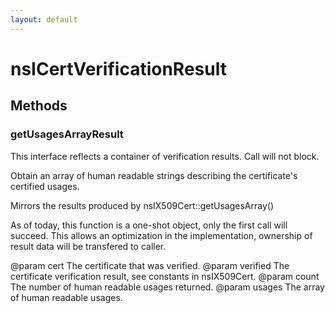 ```yaml
---
layout: default
---
```


# nsICertVerificationResult #

## Methods ##

### getUsagesArrayResult ###

 This interface reflects a container of
 verification results. Call will not block.

 Obtain an array of human readable strings describing
 the certificate's certified usages.

 Mirrors the results produced by
 nsIX509Cert::getUsagesArray()

 As of today, this function is a one-shot object,
 only the first call will succeed.
 This allows an optimization in the implementation,
 ownership of result data will be transfered to caller.

 @param cert The certificate that was verified.
 @param verified The certificate verification result,
        see constants in nsIX509Cert.
 @param count The number of human readable usages returned.
 @param usages The array of human readable usages.


